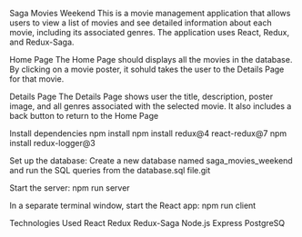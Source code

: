 Saga Movies Weekend
This is a movie management application that allows users to view a list of movies and see detailed information about each movie, including its associated genres. The application uses React, Redux, and Redux-Saga.

Home Page
The Home Page should displays all the movies in the database. By clicking on a movie poster, it sohuld takes the user to the Details Page for that movie.


Details Page
The Details Page shows user the title, description, poster image, and all genres associated with the selected movie. It also includes a back button to return to the Home Page

Install dependencies
npm install
npm install redux@4 react-redux@7
npm install redux-logger@3


Set up the database:
Create a new database named saga_movies_weekend and run the SQL queries from the database.sql file.git 


Start the server:
npm run server

In a separate terminal window, start the React app:
npm run client

Technologies Used
React
Redux
Redux-Saga
Node.js
Express
PostgreSQ